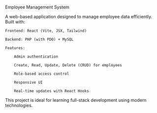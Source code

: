 Employee Management System

A web-based application designed to manage employee data efficiently. Built with:

    Frontend: React (Vite, JSX, Tailwind)

    Backend: PHP (with PDO) + MySQL

    Features:

        Admin authentication

        Create, Read, Update, Delete (CRUD) for employees

        Role-based access control

        Responsive UI

        Real-time updates with React Hooks

This project is ideal for learning full-stack development using modern technologies.